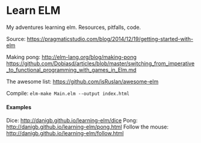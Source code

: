 # Learn ELM

My adventures learning elm. Resources, pitfalls, code.

Source: https://pragmaticstudio.com/blog/2014/12/19/getting-started-with-elm

Making pong: http://elm-lang.org/blog/making-pong
https://github.com/Dobiasd/articles/blob/master/switching_from_imperative_to_functional_programming_with_games_in_Elm.md

The awesome list: https://github.com/isRuslan/awesome-elm

Compile: `elm-make Main.elm --output index.html`

#### Examples

Dice: http://danigb.github.io/learning-elm/dice
Pong: http://danigb.github.io/learning-elm/pong.html
Follow the mouse: http://danigb.github.io/learning-elm/follow.html
